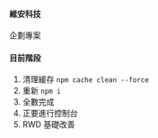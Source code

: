 #### 維安科技

企劃專案

#### 目前階段

1. 清理緩存 `npm cache clean --force`
2. 重新 `npm i`
3. 全數完成
4. 正要進行控制台
5. RWD 基礎改善
